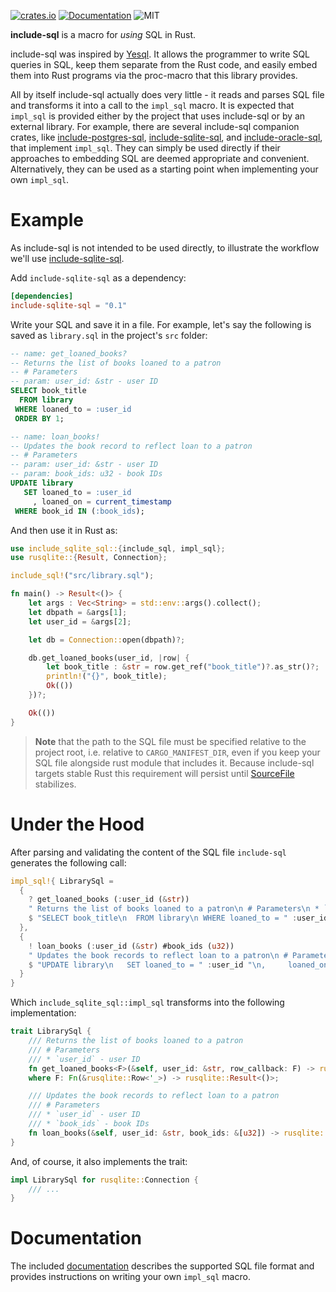 [![crates.io](https://img.shields.io/crates/v/include-sql)](https://crates.io/crates/include-sql)
[![Documentation](https://docs.rs/include-sql/badge.svg)](https://docs.rs/include-sql)
![MIT](https://img.shields.io/crates/l/include-sql.svg)

**include-sql** is a macro for *using* SQL in Rust.

include-sql was inspired by [Yesql][1]. It allows the programmer to write SQL queries in SQL, keep them separate from the Rust code, and easily embed them into Rust programs via the proc-macro that this library provides.

All by itself include-sql actually does very little - it reads and parses SQL file and transforms it into a call to the `impl_sql` macro. It is expected that `impl_sql` is provided either by the project that uses include-sql or by an external library. For example, there are several include-sql companion crates, like [include-postgres-sql][2], [include-sqlite-sql][3], and [include-oracle-sql][6], that implement `impl_sql`. They can simply be used directly if their approaches to embedding SQL are deemed appropriate and convenient. Alternatively, they can be used as a starting point when implementing your own `impl_sql`.

# Example

As include-sql is not intended to be used directly, to illustrate the workflow we'll use [include-sqlite-sql][3].

Add `include-sqlite-sql` as a dependency:

```toml
[dependencies]
include-sqlite-sql = "0.1"
```

Write your SQL and save it in a file. For example, let's say the following is saved as `library.sql` in the project's `src` folder:

```sql
-- name: get_loaned_books?
-- Returns the list of books loaned to a patron
-- # Parameters
-- param: user_id: &str - user ID
SELECT book_title
  FROM library
 WHERE loaned_to = :user_id
 ORDER BY 1;

-- name: loan_books!
-- Updates the book record to reflect loan to a patron
-- # Parameters
-- param: user_id: &str - user ID
-- param: book_ids: u32 - book IDs
UPDATE library
   SET loaned_to = :user_id
     , loaned_on = current_timestamp
 WHERE book_id IN (:book_ids);
```

And then use it in Rust as:

```rust , ignore
use include_sqlite_sql::{include_sql, impl_sql};
use rusqlite::{Result, Connection};

include_sql!("src/library.sql");

fn main() -> Result<()> {
    let args : Vec<String> = std::env::args().collect();
    let dbpath = &args[1];
    let user_id = &args[2];

    let db = Connection::open(dbpath)?;

    db.get_loaned_books(user_id, |row| {
        let book_title : &str = row.get_ref("book_title")?.as_str()?;
        println!("{}", book_title);
        Ok(())
    })?;

    Ok(())
}
```

> **Note** that the path to the SQL file must be specified relative to the project root, i.e. relative to `CARGO_MANIFEST_DIR`, even if you keep your SQL file alongside rust module that includes it. Because include-sql targets stable Rust this requirement will persist until [SourceFile][4] stabilizes.

# Under the Hood

After parsing and validating the content of the SQL file `include-sql` generates the following call:

```rust , ignore
impl_sql!{ LibrarySql =
  {
    ? get_loaned_books (:user_id (&str))
    " Returns the list of books loaned to a patron\n # Parameters\n * `user_id` - user ID"
    $ "SELECT book_title\n  FROM library\n WHERE loaned_to = " :user_id "\n ORDER BY 1"
  },
  {
    ! loan_books (:user_id (&str) #book_ids (u32))
    " Updates the book records to reflect loan to a patron\n # Parameters\n * `user_id` - user ID\n * `book_ids` - book IDs"
    $ "UPDATE library\n   SET loaned_to = " :user_id "\n,     loaned_on = current_timestamp\n WHERE book_id IN (" #book_ids ")"
  }
}
```

Which `include_sqlite_sql::impl_sql` transforms into the following implementation:

```rust , ignore
trait LibrarySql {
    /// Returns the list of books loaned to a patron
    /// # Parameters
    /// * `user_id` - user ID
    fn get_loaned_books<F>(&self, user_id: &str, row_callback: F) -> rusqlite::Result<()>
    where F: Fn(&rusqlite::Row<'_>) -> rusqlite::Result<()>;

    /// Updates the book records to reflect loan to a patron
    /// # Parameters
    /// * `user_id` - user ID
    /// * `book_ids` - book IDs
    fn loan_books(&self, user_id: &str, book_ids: &[u32]) -> rusqlite::Result<usize>;
}
```

And, of course, it also implements the trait:

```rust , ignore
impl LibrarySql for rusqlite::Connection {
    /// ...
}
```

# Documentation

The included [documentation][5] describes the supported SQL file format and provides instructions on writing your own `impl_sql` macro.

[1]: https://github.com/krisajenkins/yesql
[2]: https://crates.io/crates/include-postgres-sql
[3]: https://crates.io/crates/include-sqlite-sql
[4]: https://doc.rust-lang.org/proc_macro/struct.SourceFile.html
[5]: https://quietboil.github.io/include-sql
[6]: https://crates.io/crates/include-oracle-sql
